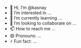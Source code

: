 - 👋 Hi, I’m @kasnay
- 👀 I’m interested in ...
- 🌱 I’m currently learning ...
- 💞️ I’m looking to collaborate on ...
- 📫 How to reach me ...
- 😄 Pronouns: ...
- ⚡ Fun fact: ...

<!---
kasnay/kasnay is a ✨ special ✨ repository because its `README.md` (this file) appears on your GitHub profile.
You can click the Preview link to take a look at your changes.
--->
